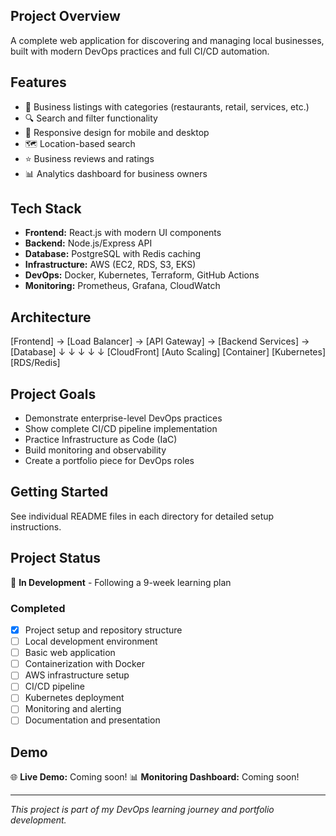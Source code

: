 ## Project Overview
A complete web application for discovering and managing local businesses, built with modern DevOps practices and full CI/CD automation.

## Features
- 🏢 Business listings with categories (restaurants, retail, services, etc.)
- 🔍 Search and filter functionality
- 📱 Responsive design for mobile and desktop
- 🗺️ Location-based search
- ⭐ Business reviews and ratings
- 📊 Analytics dashboard for business owners

## Tech Stack
- **Frontend:** React.js with modern UI components
- **Backend:** Node.js/Express API
- **Database:** PostgreSQL with Redis caching
- **Infrastructure:** AWS (EC2, RDS, S3, EKS)
- **DevOps:** Docker, Kubernetes, Terraform, GitHub Actions
- **Monitoring:** Prometheus, Grafana, CloudWatch

## Architecture
[Frontend] → [Load Balancer] → [API Gateway] → [Backend Services] → [Database]
↓              ↓              ↓              ↓              ↓
[CloudFront]   [Auto Scaling]  [Container]   [Kubernetes]  [RDS/Redis]

## Project Goals
- Demonstrate enterprise-level DevOps practices
- Show complete CI/CD pipeline implementation
- Practice Infrastructure as Code (IaC)
- Build monitoring and observability
- Create a portfolio piece for DevOps roles

## Getting Started
See individual README files in each directory for detailed setup instructions.

## Project Status
🚧 **In Development** - Following a 9-week learning plan

### Completed
- [x] Project setup and repository structure
- [ ] Local development environment
- [ ] Basic web application
- [ ] Containerization with Docker
- [ ] AWS infrastructure setup
- [ ] CI/CD pipeline
- [ ] Kubernetes deployment
- [ ] Monitoring and alerting
- [ ] Documentation and presentation

## Demo
🌐 **Live Demo:** Coming soon!
📊 **Monitoring Dashboard:** Coming soon!

---
*This project is part of my DevOps learning journey and portfolio development.*

